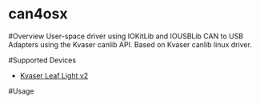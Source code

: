can4osx
=======
#Overview
User-space driver using IOKitLib and IOUSBLib CAN to USB Adapters using the Kvaser canlib API.
Based on Kvaser canlib linux driver.

#Supported Devices
* [Kvaser Leaf Light v2](http://www.kvaser.com/products/kvaser-leaf-light-v2/)


#Usage
